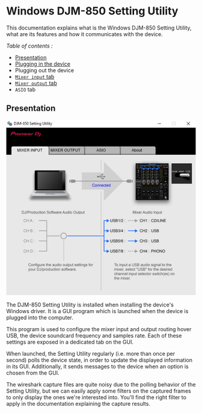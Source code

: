 # Windows DJM-850 Setting Utility

This documentation explains what is the Windows DJM-850 Setting Utility, what
are its features and how it communicates with the device.

*Table of contents :*

- [Presentation](#presentation)
- [Plugging in the device](plugging-in-device/README.md)
- Plugging out the device
- [`Mixer input` tab](mixer-input-tab/README.md)
- [`Mixer output` tab](mixer-output-tab/README.md)
- `ASIO` tab

## Presentation

![DJM-850 Setting Utility](mixer-input-tab/screenshots/inputs_0_2_2_1.jpg)

The DJM-850 Setting Utility is installed when installing the device's Windows
driver. It is a GUI program which is launched when the device is plugged into
the computer.

This program is used to configure the mixer input and output routing hover USB,
the device soundcard frequency and samples rate. Each of these settings are
exposed in a dedicated tab on the GUI.

When launched, the Setting Utility regularly (i.e. more than once per second)
polls the device state, in order to update the displayed information in its
GUI. Additionally, it sends messages to the device when an option is chosen from
the GUI.

The wireshark capture files are quite noisy due to the polling behavior of the
Setting Utility, but we can easily apply some filters on the captured frames to
only display the ones we're interested into. You'll find the right filter to
apply in the documentation explaining the capture results.
